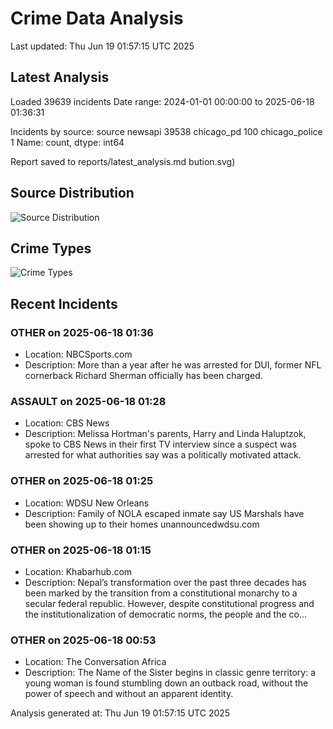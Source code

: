 # Crime Data Analysis
Last updated: Thu Jun 19 01:57:15 UTC 2025

## Latest Analysis

Loaded 39639 incidents
Date range: 2024-01-01 00:00:00 to 2025-06-18 01:36:31

Incidents by source:
source
newsapi           39538
chicago_pd          100
chicago_police        1
Name: count, dtype: int64

Report saved to reports/latest_analysis.md
bution.svg)

## Source Distribution
![Source Distribution](images/source_distribution.svg)

## Crime Types
![Crime Types](images/crime_types.svg)

## Recent Incidents

### OTHER on 2025-06-18 01:36
- Location: NBCSports.com
- Description: More than a year after he was arrested for DUI, former NFL cornerback Richard Sherman officially has been charged.


### ASSAULT on 2025-06-18 01:28
- Location: CBS News
- Description: Melissa Hortman's parents, Harry and Linda Haluptzok, spoke to CBS News in their first TV interview since a suspect was arrested for what authorities say was a politically motivated attack.


### OTHER on 2025-06-18 01:25
- Location: WDSU New Orleans
- Description: Family of NOLA escaped inmate say US Marshals have been showing up to their homes unannouncedwdsu.com


### OTHER on 2025-06-18 01:15
- Location: Khabarhub.com
- Description: Nepal’s transformation over the past three decades has been marked by the transition from a constitutional monarchy to a secular federal republic. However, despite constitutional progress and the institutionalization of democratic norms, the people and the co…


### OTHER on 2025-06-18 00:53
- Location: The Conversation Africa
- Description: The Name of the Sister begins in classic genre territory: a young woman is found stumbling down an outback road, without the power of speech and without an apparent identity.

Analysis generated at: Thu Jun 19 01:57:15 UTC 2025
